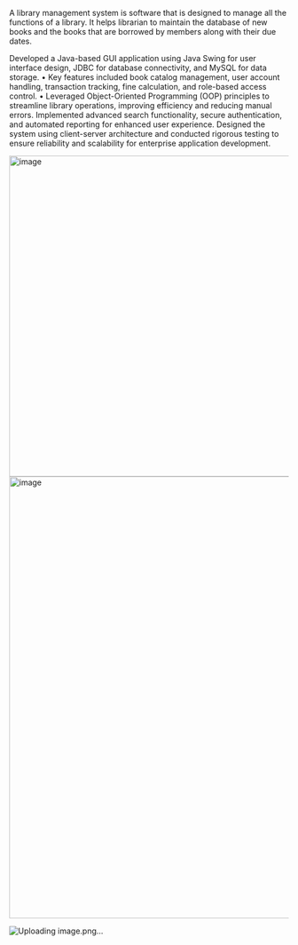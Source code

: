 A library management system is software that is designed to manage all the functions of a library. It helps librarian to maintain the database of new books and the books that are borrowed by members along with their due dates.

Developed a Java-based GUI application using Java Swing for user interface design, JDBC for database connectivity, and MySQL for data storage. • Key features included book catalog management, user account handling, transaction tracking, fine calculation, and role-based access control. • Leveraged Object-Oriented Programming (OOP) principles to streamline library operations, improving efficiency and reducing manual errors. Implemented advanced search functionality, secure authentication, and automated reporting for enhanced user experience. Designed the system using client-server architecture and conducted rigorous testing to ensure reliability and scalability for enterprise application development.

<img width="1039" height="578" alt="image" src="https://github.com/user-attachments/assets/4f93f9cd-83c1-49fc-bd4f-eb14c93ea9e2" />

<img width="694" height="796" alt="image" src="https://github.com/user-attachments/assets/402ba917-7c42-41c9-b6ed-5955a702e53e" />

![Uploading image.png…]()



